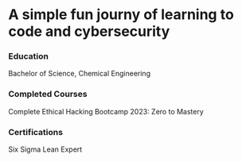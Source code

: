 # A simple fun journy of learning to code and cybersecurity

### Education
Bachelor of Science, Chemical Engineering

### Completed Courses
Complete Ethical Hacking Bootcamp 2023: Zero to Mastery 

### Certifications
Six Sigma Lean Expert
